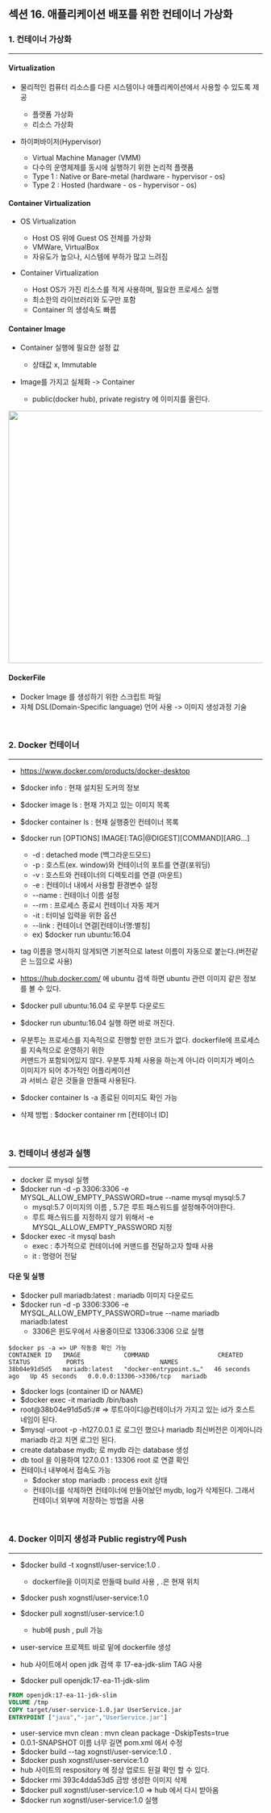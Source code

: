 ## 섹션 16. 애플리케이션 배포를 위한 컨테이너 가상화

### 1. 컨테이너 가상화
___
#### Virtualization
- 물리적인 컴퓨터 리소스를 다른 시스템이나 애플리케이션에서 사용할 수 있도록 제공
  - 플랫폼 가상화
  - 리소스 가상화

- 하이퍼바이저(Hypervisor)
  - Virtual Machine Manager (VMM)
  - 다수의 운영체제를 동시에 실행하기 위한 논리적 플랫폼
  - Type 1 : Native or Bare-metal (hardware - hypervisor - os)
  - Type 2 : Hosted (hardware - os - hypervisor - os)

#### Container Virtualization
- OS Virtualization
  - Host OS 위에 Guest OS 전체를 가상화
  - VMWare, VirtualBox
  - 자유도가 높으나, 시스템에 부하가 많고 느려짐

- Container Virtualization
  - Host OS가 가진 리소스를 적게 사용하며, 필요한 프로세스 실행
  - 최소한의 라이브러리와 도구만 포함
  - Container 의 생성속도 빠름

#### Container Image
- Container 실행에 필요한 설정 값
  - 상태값 x, Immutable

- Image를 가지고 실체화 -> Container
  - public(docker hub), private registry 에 이미지를 올린다.  


<img src="https://github.com/user-attachments/assets/1a68884a-cbd2-4151-8704-69ab8fa35511" width="700" height="500">  

#### DockerFile
- Docker Image 를 생성하기 위한 스크립트 파일
- 자체 DSL(Domain-Specific language) 언어 사용 -> 이미지 생성과정 기술

<br>

### 2. Docker 컨테이너
___
- https://www.docker.com/products/docker-desktop
- $docker info : 현재 설치된 도커의 정보
- $docker image ls : 현재 가지고 있는 이미지 목록
- $docker container ls : 현재 실행중인 컨테이너 목록
- $docker run [OPTIONS] IMAGE[:TAG|@DIGEST][COMMAND][ARG...]
  - -d : detached mode (백그라운드모드)
  - -p : 호스트(ex. window)와 컨테이너의 포트를 연결(포워딩)
  - -v : 호스트와 컨테이너의 디렉토리를 연결 (마운트)
  - -e : 컨테이너 내에서 사용할 환경변수 설정
  - --name : 컨테이너 이름 설정
  - --rm : 프로세스 종료시 컨테이너 자동 제거
  - -it : 터미널 입력을 위한 옵션
  - --link : 컨테이너 연결[컨테이너명:별칭]
  - ex) $docker run ubuntu:16.04

- tag 이름을 명시하지 않게되면 기본적으로 latest 이름이 자동으로 붙는다.(버전같은 느낌으로 사용) 
- https://hub.docker.com/ 에 ubuntu 검색 하면 ubuntu 관련 이미지 같은 정보를 볼 수 있다.
- $docker pull ubuntu:16.04 로 우분투 다운로드
- $docker run ubuntu:16.04 실행 하면 바로 꺼진다. 
- 우분투는 프로세스를 지속적으로 진행할 만한 코드가 없다. dockerfile에 프로세스를 지속적으로 운영하기 위한  
커맨드가 포함되어있지 않다. 우분투 자체 사용을 하는게 아니라 이미지가 베이스 이미지가 되어 추가적인 어플리케이션  
과 서비스 같은 것들을 만들때 사용된다.
- $docker container ls -a 종료된 이미지도 확인 가능
- 삭제 방법 : $docker container rm [컨테이너 ID] 

<br>

### 3. 컨테이너 생성과 실행
___
- docker 로 mysql 실행
- $docker run -d -p 3306:3306 -e MYSQL_ALLOW_EMPTY_PASSWORD=true --name mysql mysql:5.7
  - mysql:5.7 이미지의 이름 , 5.7은 루트 패스워드를 설정해주어야한다. 
  - 루트 패스워드를 지정하지 않기 위해서 -e MYSQL_ALLOW_EMPTY_PASSWORD 지정
- $docker exec -it mysql bash
  - exec : 추가적으로 컨테이너에 커맨드를 전달하고자 할때 사용
  - it : 명령어 전달

#### 다운 및 실행

- $docker pull mariadb:latest : mariadb 이미지 다운로드
- $docker run -d -p 3306:3306 -e MYSQL_ALLOW_EMPTY_PASSWORD=true --name mariadb mariadb:latest
  - 3306은 윈도우에서 사용중이므로 13306:3306 으로 실행
```text
$docker ps -a => UP 작동중 확인 가능
CONTAINER ID   IMAGE            COMMAND                   CREATED          STATUS          PORTS                     NAMES
38b04e91d5d5   mariadb:latest   "docker-entrypoint.s…"   46 seconds ago   Up 45 seconds   0.0.0.0:13306->3306/tcp   mariadb
```
- $docker logs (container ID or NAME)
- $docker exec -it mariadb /bin/bash
- root@38b04e91d5d5:/# => 루트아이디@컨테이너가 가지고 있는 id가 호스트 네임이 된다.
- $mysql -uroot -p -h127.0.0.1 로 로그인 했으나 mariadb 최신버전은 이게아니라 mariadb 라고 치면 로그인 된다.
- create database mydb; 로 mydb 라는 database 생성
- db tool 을 이용하여 127.0.0.1 : 13306 root 로 연결 확인
- 컨테이너 내부에서 접속도 가능
  - $docker stop mariadb : process exit 상태
  - 컨테이너를 삭제하면 컨테이너에 만들어놨던 mydb, log가 삭제된다. 그래서 컨테이너 외부에 저장하는 방법을 사용

<br>

### 4. Docker 이미지 생성과 Public registry에 Push
___
- $docker build -t xognstl/user-service:1.0 . 
  - dockerfile을 이미지로 만들때 build 사용 , .은 현재 위치
- $docker push xognstl/user-service:1.0
- $docker pull xognstl/user-service:1.0
  - hub에 push , pull 가능

- user-service 프로젝트 바로 밑에 dockerfile 생성
- hub 사이트에서 open jdk 검색 후 17-ea-jdk-slim TAG 사용
- $docker pull openjdk:17-ea-11-jdk-slim 
```dockerfile
FROM openjdk:17-ea-11-jdk-slim
VOLUME /tmp
COPY target/user-service-1.0.jar UserService.jar
ENTRYPOINT ["java","-jar","UserService.jar"]
```
- user-service mvn clean : mvn clean package -DskipTests=true
- 0.0.1-SNAPSHOT 이름 너무 길면 pom.xml 에서 수정
- $docker build --tag xognstl/user-service:1.0 .
- $docker push xognstl/user-service:1.0
- hub 사이트의 respository 에 정상 업로드 된걸 확인 할 수 있다.
- $docker rmi 393c4dda53d5 금방 생성한 이미지 삭제 
- $docker pull xognstl/user-service:1.0 => hub 에서 다시 받아옴
- $docker run xognstl/user-service:1.0 실행

